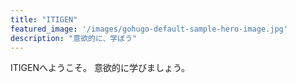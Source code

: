 ```yaml
---
title: "ITIGEN"
featured_image: '/images/gohugo-default-sample-hero-image.jpg'
description: "意欲的に、学ぼう"
---
```

ITIGENへようこそ。
意欲的に学びましょう。
